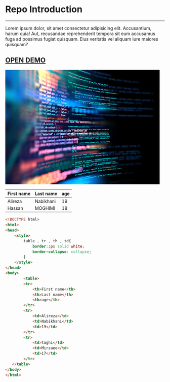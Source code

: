 

# Repo Introduction

---

Lorem ipsum dolor, sit amet consectetur adipisicing elit. Accusantium, harum quia! Aut, recusandae reprehenderit tempora sit eum accusamus fuga ad possimus fugiat quisquam. Eius veritatis vel aliquam iure maiores quisquam?


## [OPEN DEMO](https://alirezacody.github.io/teast-branch/)


![coding](360_F_348397404_wXuf22GUPNAh67htBZZnaDSx3Bj92yep.jpg)

| First name | Last name  | age |
|------------|------------|-----|
|  Alireza   |  Nabikhani | 19  |      
|  Hassan    |   MOGHIMI  |  18 |



```html css
<!DOCTYPE html>
<html>
<head>
    <style>
        table , tr , th , td{
            border:1px solid white;
            border-collapse: collapse;
        }
    </style>
</head>
<body>
        <table>
        <tr>
            <th>First name</th>
            <th>Last name</th>
            <th>age</th>
        </tr>
        <tr>
            <td>Alireza</td>
            <td>Nabikhani</td>
            <td>19</td>
        </tr>
        <tr>
            <td>taghi</td>
            <td>Mirzaee</td>
            <td>17</td>
        </tr>
   </table>
</body>
</html>
```